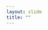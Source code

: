 ```yaml
---
layout: slide
title: ""
---
```


<section data-background-image="assets/images/Slide13.png" data-background-size="70%" data-background-position="center"></section>
